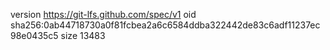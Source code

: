 version https://git-lfs.github.com/spec/v1
oid sha256:0ab44718730a0f81fcbea2a6c6584ddba322442de83c6adf11237ec98e0435c5
size 13483
